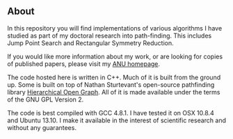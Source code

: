 ## About ##

In this repository you will find implementations of various algorithms I have studied as part of my doctoral research into path-finding. This includes Jump Point Search and Rectangular Symmetry Reduction.

If you would like more information about my work, or are looking for copies of published papers, please visit my [ANU homepage](http://users.rsise.anu.edu.au/~dharabor).

The code hosted here is written in C++. Much of it is built from the ground up. Some is built on top of Nathan Sturtevant's open-source pathfinding library [Hierarchical Open Graph](http://hog2.googlecode.com). All of it is made available under the terms of the GNU GPL Version 2. 

The code is best compiled with GCC 4.8.1. I have tested it on OSX 10.8.4 and Ubuntu 13.10.
I make it available in the interest of scientific research and without any guarantees.